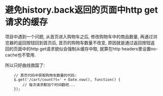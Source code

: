 # 避免history.back返回的页面中http get请求的缓存

项目中遇到一个问题, 从首页进入购物车之后, 修改购物车中的商品数量, 再通过浏览器的返回按钮回到首页后, 首页的购物车数量不改变, 原因就是通过返回按钮返回的页面中的http get请求貌似会强制从缓存中取, 就算在http headers里设置no-cache也不管用.

所以只好曲线救国了: 

```
    // 首页代码中获取购物车数量的代码:
    $.get('/cart/count?t=' + Date.now(), function() {
        // 每次请求都加个时间戳吧...
    });
```